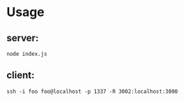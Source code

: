 # Usage

## server:

```
node index.js
```


## client:

```
ssh -i foo foo@localhost -p 1337 -R 3002:localhost:3000
```